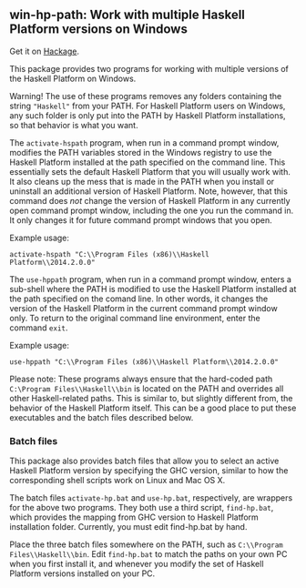 ## win-hp-path: Work with multiple Haskell Platform versions on Windows

Get it on [Hackage](http://hackage.haskell.org/package/win-hp-path).

This package provides two programs for working with multiple versions
of the Haskell Platform on Windows.

Warning! The use of these programs removes any folders containing the
string `"Haskell"` from your PATH. For Haskell Platform users on
Windows, any such folder is only put into the PATH by Haskell Platform
installations, so that behavior is what you want.

The `activate-hspath` program, when run in a command prompt window,
modifies the PATH variables stored in the Windows registry to use the
Haskell Platform installed at the path specified on the command
line. This essentially sets the default Haskell Platform that you will
usually work with. It also cleans up the mess that is made in the PATH
when you install or uninstall an additional version of Haskell
Platform. Note, however, that this command does *not* change the
version of Haskell Platform in any currently open command prompt
window, including the one you run the command in. It only changes it
for future command prompt windows that you open.

Example usage:

    activate-hspath "C:\\Program Files (x86)\\Haskell Platform\\2014.2.0.0"

The `use-hppath` program, when run in a command prompt window, enters
a sub-shell where the PATH is modified to use the Haskell Platform
installed at the path specified on the comand line. In other words, it
changes the version of the Haskell Platform in the current command
prompt window only. To return to the original command line
environment, enter the command `exit`.

Example usage:

    use-hppath "C:\\Program Files (x86)\\Haskell Platform\\2014.2.0.0"

Please note: These programs always ensure that the hard-coded path
`C:\Program Files\\Haskell\\bin`
is located on the PATH and overrides all other Haskell-related
paths. This is similar to, but slightly different from, the behavior
of the Haskell Platform itself. This can be a good place to put these
executables and the batch files described below.

### Batch files

This package also provides batch files that allow you to
select an active Haskell Platform version by specifying the GHC
version, similar to how the corresponding shell scripts work on Linux
and Mac OS X.

The batch files `activate-hp.bat` and `use-hp.bat`,
respectively, are wrappers for the above two programs. They both use a
third script, `find-hp.bat`, which provides the mapping from GHC
version to Haskell Platform installation folder. Currently, you must
edit find-hp.bat by hand.

Place the three batch files somewhere on the PATH, such as
`C:\\Program Files\\Haskell\\bin`.
Edit `find-hp.bat` to match the paths on your own PC when you first
install it, and whenever you modify the set of Haskell Platform
versions installed on your PC.
